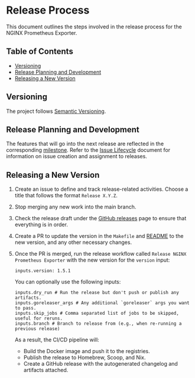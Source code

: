 # Release Process

This document outlines the steps involved in the release process for the NGINX Prometheus Exporter.

<!-- START doctoc generated TOC please keep comment here to allow auto update -->
<!-- DON'T EDIT THIS SECTION, INSTEAD RE-RUN doctoc TO UPDATE -->
## Table of Contents

- [Versioning](#versioning)
- [Release Planning and Development](#release-planning-and-development)
- [Releasing a New Version](#releasing-a-new-version)

<!-- END doctoc generated TOC please keep comment here to allow auto update -->

## Versioning

The project follows [Semantic Versioning](https://semver.org/).

## Release Planning and Development

The features that will go into the next release are reflected in the
corresponding [milestone](https://github.com/nginx/nginx-prometheus-exporter/milestones). Refer to
the [Issue Lifecycle](/ISSUE_LIFECYCLE.md) document for information on issue creation and assignment to releases.

## Releasing a New Version

1. Create an issue to define and track release-related activities. Choose a title that follows the
   format `Release X.Y.Z`.
2. Stop merging any new work into the main branch.
3. Check the release draft under the [GitHub releases](https://github.com/nginx/nginx-prometheus-exporter/releases) page
   to ensure that everything is in order.
4. Create a PR to update the version in the `Makefile` and [README](README.md) to the new version, and any other necessary
   changes.
5. Once the PR is merged, run the release workflow called `Release NGINX Prometheus Exporter` with the new version for the `version` input:

   ```
   inputs.version: 1.5.1
   ```

   You can optionally use the following inputs:

   ```
   inputs.dry_run # Run the release but don't push or publish any artifacts.
   inputs.goreleaser_args # Any additional `goreleaser` args you want to pass.
   inputs.skip_jobs # Comma separated list of jobs to be skipped, useful for reruns.
   inputs.branch # Branch to release from (e.g., when re-running a previous release)
   ```

   As a result, the CI/CD pipeline will:

   - Build the Docker image and push it to the registries.
   - Publish the release to Homebrew, Scoop, and Nix.
   - Create a GitHub release with the autogenerated changelog and artifacts attached.
